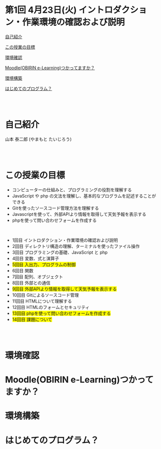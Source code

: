 # 第1回 4月23日(火) イントロダクション・作業環境の確認および説明

[自己紹介](#自己紹介)

[この授業の目標](#この授業の目標)

[環境確認](#環境確認)

[Moodle(OBIRIN e-Learning)つかってますか？](#moodleobirin-e-learningつかってますか)

[環境構築](#環境構築)

[はじめてのプログラム？](#はじめてのプログラム)

<br>
<br>


# 自己紹介

山本 泰二郎
(やまもと たいじろう)

<br>
<br>

# この授業の目標

* コンピューターの仕組みと、プログラミングの役割を理解する
* JavaScript や php の文法を理解し、基本的なプログラムを記述することができる
* Gitを使ったソースコード管理方法を理解する
* Javascriptを使って、外部APIより情報を取得して天気予報を表示する
* phpを使って問い合わせフォームを作成する

<br>

* 1回⽬ イントロダクション・作業環境の確認および説明
* 2回⽬ ディレクトリ構造の理解、ターミナルを使ったファイル操作 
* 3回⽬ プログラミングの基礎、JavaScript と php 
* 4回⽬ 変数、式と演算子 
* <span style="background-color: #ff0">5回⽬ 入出力、プログラムの制御<span>
* 6回⽬ 関数
* 7回⽬ 配列、オブジェクト 
* 8回⽬ 外部との通信 
* <span style="background-color: #ff0">9回⽬ 外部APIより情報を取得して天気予報を表示する<span>
* 10回⽬ Gitによるソースコード管理 
* 11回⽬ HTMLについて理解する 
* 12回⽬ HTMLのフォームとセキュリティ 
* <span style="background-color: #ff0">13回⽬ phpを使って問い合わせフォームを作成する<span>
* <span style="background-color: #ff0">14回⽬ 課題について<span>

<br>
<br>


# 環境確認

# Moodle(OBIRIN e-Learning)つかってますか？

# 環境構築

# はじめてのプログラム？
